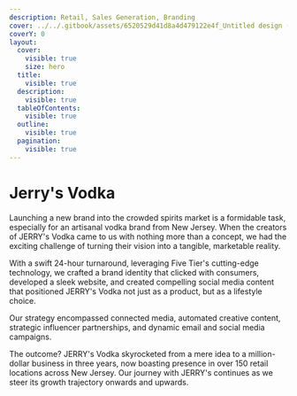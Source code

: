 ```yaml
---
description: Retail, Sales Generation, Branding
cover: ../../.gitbook/assets/6520529d41d8a4d479122e4f_Untitled design (6)-p-800.png
coverY: 0
layout:
  cover:
    visible: true
    size: hero
  title:
    visible: true
  description:
    visible: true
  tableOfContents:
    visible: true
  outline:
    visible: true
  pagination:
    visible: true
---
```


# Jerry's Vodka

Launching a new brand into the crowded spirits market is a formidable task, especially for an artisanal vodka brand from New Jersey. When the creators of JERRY's Vodka came to us with nothing more than a concept, we had the exciting challenge of turning their vision into a tangible, marketable reality.

With a swift 24-hour turnaround, leveraging Five Tier's cutting-edge technology, we crafted a brand identity that clicked with consumers, developed a sleek website, and created compelling social media content that positioned JERRY's Vodka not just as a product, but as a lifestyle choice.

Our strategy encompassed connected media, automated creative content, strategic influencer partnerships, and dynamic email and social media campaigns.

The outcome? JERRY's Vodka skyrocketed from a mere idea to a million-dollar business in three years, now boasting presence in over 150 retail locations across New Jersey. Our journey with JERRY's continues as we steer its growth trajectory onwards and upwards.
